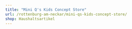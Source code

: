 ```yaml
---
title: "Mini Q's Kids Concept Store"
url: /rottenburg-am-neckar/mini-qs-kids-concept-store/
shop: Haushaltsartikel
---
```

